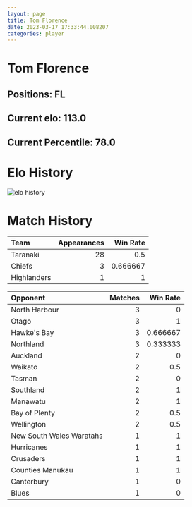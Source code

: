 ```yaml
---  
layout: page  
title: Tom Florence  
date: 2023-03-17 17:33:44.008207  
categories: player  
---
```

# Tom Florence

## Positions: FL

## Current elo: 113.0

## Current Percentile: 78.0

# Elo History


![elo history](history_TomFlorence.png)
# Match History


| Team        |   Appearances |   Win Rate |
|:------------|--------------:|-----------:|
| Taranaki    |            28 |   0.5      |
| Chiefs      |             3 |   0.666667 |
| Highlanders |             1 |   1        |

| Opponent                 |   Matches |   Win Rate |
|:-------------------------|----------:|-----------:|
| North Harbour            |         3 |   0        |
| Otago                    |         3 |   1        |
| Hawke's Bay              |         3 |   0.666667 |
| Northland                |         3 |   0.333333 |
| Auckland                 |         2 |   0        |
| Waikato                  |         2 |   0.5      |
| Tasman                   |         2 |   0        |
| Southland                |         2 |   1        |
| Manawatu                 |         2 |   1        |
| Bay of Plenty            |         2 |   0.5      |
| Wellington               |         2 |   0.5      |
| New South Wales Waratahs |         1 |   1        |
| Hurricanes               |         1 |   1        |
| Crusaders                |         1 |   1        |
| Counties Manukau         |         1 |   1        |
| Canterbury               |         1 |   0        |
| Blues                    |         1 |   0        |
